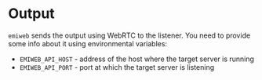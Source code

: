 # Output

`emiweb` sends the output using WebRTC to the listener. You need to provide some
info about it using environmental variables:

- `EMIWEB_API_HOST` - address of the host where the target server is running
- `EMIWEB_API_PORT` - port at which the target server is listening
